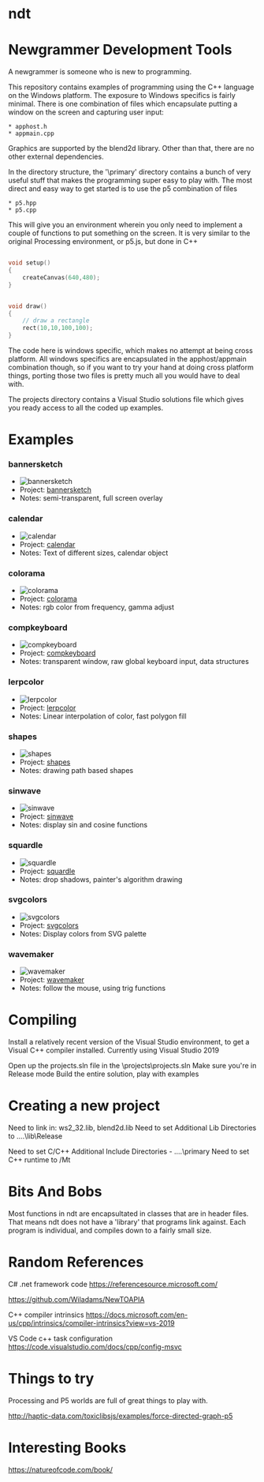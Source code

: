 # ndt
Newgrammer Development Tools
============================

A newgrammer is someone who is new to programming.

This repository contains examples of programming using the
C++ language on the Windows platform.  The exposure to Windows specifics is fairly minimal.  There is one combination of files which encapsulate putting a window on the screen and capturing user input:

    * apphost.h
    * appmain.cpp


Graphics are supported by the blend2d library.  Other than that, there are no other external dependencies.

In the directory structure, the '\primary' directory contains
a bunch of very useful stuff that makes the programming super
easy to play with.  The most direct and easy way to get started is to use the p5 combination of files

    * p5.hpp
    * p5.cpp

This will give you an environment wherein you only need to implement a couple of functions to put something on the screen.  It is very similar to the original Processing environment, or p5.js, but done in C++

```C++

void setup()
{
    createCanvas(640,480);
}


void draw()
{
    // draw a rectangle
    rect(10,10,100,100);
}
```




The code here is windows specific, which makes no attempt at being cross platform.  All windows specifics are encapsulated in the apphost/appmain combination though, so if you want to try your hand at doing cross platform things, porting those two files is pretty much all you would have to deal with.

The projects directory contains a Visual Studio solutions file which gives you ready access to all the coded up examples.

Examples
========

### bannersketch
* ![bannersketch](docs/images/bannersketch.png?raw=true)
* Project: [bannersketch](projects/bannersketch)
* Notes: semi-transparent, full screen overlay

### calendar
* ![calendar](docs/images/calendar.png?raw=true)
* Project: [calendar](projects/calendar)
* Notes: Text of different sizes, calendar object

### colorama
* ![colorama](docs/images/colorama.png?raw=true)
* Project: [colorama](projects/colorama)
* Notes: rgb color from frequency, gamma adjust

### compkeyboard
* ![compkeyboard](docs/images/compkeyboard.png?raw=true)
* Project: [compkeyboard](projects/compkeyboard)
* Notes: transparent window, raw global keyboard input, data structures

### lerpcolor
* ![lerpcolor](docs/images/lerpcolor.png?raw=true)
* Project: [lerpcolor](projects/lerpcolor)
* Notes: Linear interpolation of color, fast polygon fill

### shapes
* ![shapes](docs/images/shapes.png?raw=true)
* Project: [shapes](projects/shapes)
* Notes: drawing path based shapes

### sinwave
* ![sinwave](docs/images/sinewave.png?raw=true)
* Project: [sinwave](projects/sinwave)
* Notes: display sin and cosine functions

### squardle
* ![squardle](docs/images/squardle.png?raw=true)
* Project: [squardle](projects/squardle)
* Notes: drop shadows, painter's algorithm drawing

### svgcolors
* ![svgcolors](docs/images/svgcolor.png?raw=true)
* Project: [svgcolors](projects/svgcolors)
* Notes: Display colors from SVG palette

### wavemaker
* ![wavemaker](docs/images/wavemaker.png?raw=true)
* Project: [wavemaker](projects/wavemaker)
* Notes: follow the mouse, using trig functions

Compiling
=========
Install a relatively recent version of the Visual Studio environment, to get a Visual C++  compiler installed.  Currently
using Visual Studio 2019

Open up the projects.sln file in the \projects\projects.sln
Make sure you're in Release mode
Build the entire solution, play with examples

Creating a new project
======================
Need to link in: ws2_32.lib, blend2d.lib
Need to set Additional Lib Directories to ..\..\lib\Release

Need to set C/C++ Additional Include Directories - ..\..\primary
Need to set C++ runtime to /Mt


Bits And Bobs
=============



Most functions in ndt are encapsultated in classes that are in header files.  That means ndt does not have a 'library' that programs link against.  Each program is individual, and compiles down to a fairly small size.


Random References
==========

C# .net framework code
https://referencesource.microsoft.com/

https://github.com/Wiladams/NewTOAPIA

C++ compiler intrinsics
https://docs.microsoft.com/en-us/cpp/intrinsics/compiler-intrinsics?view=vs-2019

VS Code c++ task configuration
https://code.visualstudio.com/docs/cpp/config-msvc


Things to try
=============
Processing and P5 worlds are full of great things to play with.

http://haptic-data.com/toxiclibsjs/examples/force-directed-graph-p5


Interesting Books
=================
https://natureofcode.com/book/
